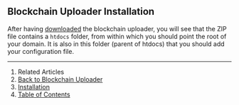 ## Blockchain Uploader Installation

After having [downloaded](../../../downloads/) the blockchain uploader, you will see that the ZIP file contains a `htdocs` folder, from within which you should point the root of your domain. It is also in this folder (parent of htdocs) that you should add your configuration file.

---

1. Related Articles
2. [Back to Blockchain Uploader](../../uploads/)
3. [Installation](../installation/)
4. [Table of Contents](../../../)

